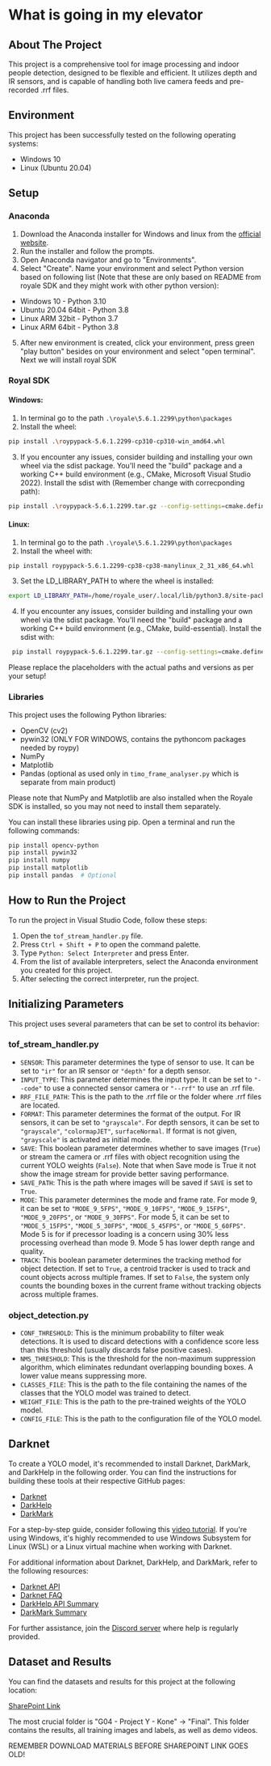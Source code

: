 # What is going in my elevator

## About The Project
This project is a comprehensive tool for image processing and indoor people detection, designed to be flexible and efficient. It utilizes depth and IR sensors, and is capable of handling both live camera feeds and pre-recorded .rrf files.

## Environment
This project has been successfully tested on the following operating systems:
- Windows 10
- Linux (Ubuntu 20.04)

## Setup
### Anaconda

1. Download the Anaconda installer for Windows and linux from the [official website](https://www.anaconda.com/products/distribution).
2. Run the installer and follow the prompts.
3. Open Anaconda navigator and go to "Environments".
4. Select "Create". Name your environment and select Python version based on following list (Note that these are only based on README from royale SDK and they might work with other python version):
 - Windows 10 - Python 3.10
 - Ubuntu 20.04 64bit    - Python 3.8
 - Linux ARM 32bit       - Python 3.7
 - Linux ARM 64bit       - Python 3.8
5. After new environment is created, click your environment, press green "play button" besides on your environment and select "open terminal". Next we will install royal SDK

### Royal SDK

#### Windows:

1. In terminal go to the path `.\royale\5.6.1.2299\python\packages`
2. Install the wheel:
```sh
pip install .\roypypack-5.6.1.2299-cp310-cp310-win_amd64.whl
```
3. If you encounter any issues, consider building and installing your own wheel via the sdist package. You'll need the "build" package and a working C++ build environment (e.g., CMake, Microsoft Visual Studio 2022). Install the sdist with (Remember change <PATH TO THE ROYALE FOLDER> with correcponding path):
```sh
pip install .\roypypack-5.6.1.2299.tar.gz --config-settings=cmake.define.ROYALE_DIR="<PATH TO THE ROYALE FOLDER>\royale\5.6.1.2299"
```
#### Linux:

1. In terminal go to the path `.\royale\5.6.1.2299\python\packages`
2. Install the wheel with:
```sh
pip install roypypack-5.6.1.2299-cp38-cp38-manylinux_2_31_x86_64.whl
```
3. Set the LD_LIBRARY_PATH to where the wheel is installed:
```sh
export LD_LIBRARY_PATH=/home/royale_user/.local/lib/python3.8/site-packages/roypypack
```
4. If you encounter any issues, consider building and installing your own wheel via the sdist package. You'll need the "build" package and a working C++ build environment (e.g., CMake, build-essential). Install the sdist with:
```sh
 pip install roypypack-5.6.1.2299.tar.gz --config-settings=cmake.define.ROYALE_DIR="/home/royale_user/apps/libroyale-5.6.1.2299-LINUX-x86-64Bit"
```
Please replace the placeholders with the actual paths and versions as per your setup!

### Libraries

This project uses the following Python libraries:

- OpenCV (cv2)
- pywin32 (ONLY FOR WINDOWS, contains the pythoncom packages needed by roypy)
- NumPy
- Matplotlib
- Pandas (optional as used only in `timo_frame_analyser.py` which is separate from main product)

Please note that NumPy and Matplotlib are also installed when the Royale SDK is installed, so you may not need to install them separately.

You can install these libraries using pip. Open a terminal and run the following commands:

```sh
pip install opencv-python
pip install pywin32
pip install numpy
pip install matplotlib
pip install pandas  # Optional
```

## How to Run the Project

To run the project in Visual Studio Code, follow these steps:

1. Open the `tof_stream_handler.py` file.
2. Press `Ctrl + Shift + P` to open the command palette.
3. Type `Python: Select Interpreter` and press Enter.
4. From the list of available interpreters, select the Anaconda environment you created for this project.
5. After selecting the correct interpreter, run the project.

## Initializing Parameters

This project uses several parameters that can be set to control its behavior:
### tof_stream_handler.py
- `SENSOR`: This parameter determines the type of sensor to use. It can be set to `"ir"` for an IR sensor or `"depth"` for a depth sensor.
- `INPUT_TYPE`: This parameter determines the input type. It can be set to `"--code"` to use a connected sensor camera or `"--rrf"` to use an .rrf file.
- `RRF_FILE_PATH`: This is the path to the .rrf file or the folder where .rrf files are located.
- `FORMAT`: This parameter determines the format of the output. For IR sensors, it can be set to `"grayscale"`. For depth sensors, it can be set to `"grayscale"`, `"colormapJET"`, `surfaceNormal`. If format is not given, `"grayscale"` is activated as initial mode.
- `SAVE`: This boolean parameter determines whether to save images (`True`) or stream the camera or .rrf files with object recognition using the current YOLO weights (`False`). Note that when Save mode is True it not show the image stream for provide better saving performance.
- `SAVE_PATH`: This is the path where images will be saved if `SAVE` is set to `True`.
- `MODE`: This parameter determines the mode and frame rate. For mode 9, it can be set to `"MODE_9_5FPS"`, `"MODE_9_10FPS"`, `"MODE_9_15FPS"`, `"MODE_9_20FPS"`, or `"MODE_9_30FPS"`. For mode 5, it can be set to `"MODE_5_15FPS"`, `"MODE_5_30FPS"`, `"MODE_5_45FPS"`, or `"MODE_5_60FPS"`. Mode 5 is for if precessor loading is a concern using 30% less processing overhead than mode 9. Mode 5 has lower depth range and quality.
- `TRACK`: This boolean parameter determines the tracking method for object detection. If set to `True`, a centroid tracker is used to track and count objects across multiple frames. If set to `False`, the system only counts the bounding boxes in the current frame without tracking objects across multiple frames.

### object_detection.py
- `CONF_THRESHOLD`: This is the minimum probability to filter weak detections. It is used to discard detections with a confidence score less than this threshold (usually discards false positive cases).
- `NMS_THRESHOLD`: This is the threshold for the non-maximum suppression algorithm, which eliminates redundant overlapping bounding boxes. A lower value means suppressing more.
- `CLASSES_FILE`: This is the path to the file containing the names of the classes that the YOLO model was trained to detect.
- `WEIGHT_FILE`: This is the path to the pre-trained weights of the YOLO model.
- `CONFIG_FILE`: This is the path to the configuration file of the YOLO model.

## Darknet

To create a YOLO model, it's recommended to install Darknet, DarkMark, and DarkHelp in the following order. You can find the instructions for building these tools at their respective GitHub pages:

- [Darknet](https://github.com/hank-ai/darknet)
- [DarkHelp](https://github.com/stephanecharette/DarkHelp)
- [DarkMark](https://github.com/stephanecharette/DarkMark)

For a step-by-step guide, consider following this [video tutorial](https://www.youtube.com/watch?v=WTT1s8JjLFk). If you're using Windows, it's highly recommended to use Windows Subsystem for Linux (WSL) or a Linux virtual machine when working with Darknet.

For additional information about Darknet, DarkHelp, and DarkMark, refer to the following resources:

- [Darknet API](https://darknetcv.ai/api/)
- [Darknet FAQ](https://www.ccoderun.ca/programming/darknet_faq/)
- [DarkHelp API Summary](https://www.ccoderun.ca/darkhelp/api/Summary.html)
- [DarkMark Summary](https://www.ccoderun.ca/darkmark/Summary.html)

For further assistance, join the [Discord server](https://discord.gg/zSq8rtW) where help is regularly provided.

## Dataset and Results

You can find the datasets and results for this project at the following location:

[SharePoint Link](https://tuni-my.sharepoint.com/:f:/g/personal/olli_lehmuskentta_tuni_fi/Ep_B0Dc8En5AkAcBOBcYeG8BWwc96b2nSOTWS_3q0bGlzw?e=S3h64h)

The most crucial folder is "G04 - Project Y - Kone" -> "Final". This folder contains the results, all training images and labels, as well as demo videos.

REMEMBER DOWNLOAD MATERIALS BEFORE SHAREPOINT LINK GOES OLD!



